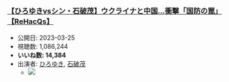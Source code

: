 ### [【ひろゆきvsシン・石破茂】ウクライナと中国…衝撃「国防の罠」【ReHacQs】](https://www.youtube.com/watch?v=RUKBNEivcAw)
-   公開日: 2023-03-25
-   視聴数: 1,086,244
-   **いいね数: 14,384**
-   出演者: [ひろゆき](/rehacq_fan/people/ひろゆき "wikilink"), [石破茂](/rehacq_fan/people/石破茂 "wikilink")
    - [![](https://img.youtube.com/vi/RUKBNEivcAw/hqdefault.jpg)](https://www.youtube.com/watch?v=RUKBNEivcAw)
